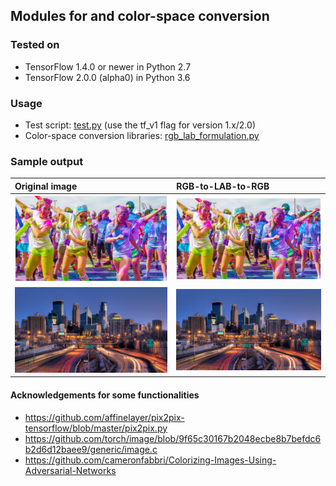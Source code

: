 ## Modules for <RGB to LAB> and <LAB to RGB> color-space conversion

### Tested on 
- TensorFlow 1.4.0 or newer in Python 2.7 
- TensorFlow 2.0.0 (alpha0) in Python 3.6 

### Usage
- Test script: [test.py](test.py) (use the tf_v1 flag for version 1.x/2.0)
- Color-space conversion libraries: [rgb_lab_formulation.py](rgb_lab_formulation.py)


### Sample output

| Original image  | RGB-to-LAB-to-RGB | 
|:--------------------|:----------------
| ![det-86](/data/dance.jpg) |   ![det-106](/data/converted_dance.jpg) | 
| ![det-86](/data/umn.jpg) |   ![det-106](/data/converted_umn.jpg) | 


#### Acknowledgements for some functionalities
- https://github.com/affinelayer/pix2pix-tensorflow/blob/master/pix2pix.py 
- https://github.com/torch/image/blob/9f65c30167b2048ecbe8b7befdc6b2d6d12baee9/generic/image.c 
- https://github.com/cameronfabbri/Colorizing-Images-Using-Adversarial-Networks 
